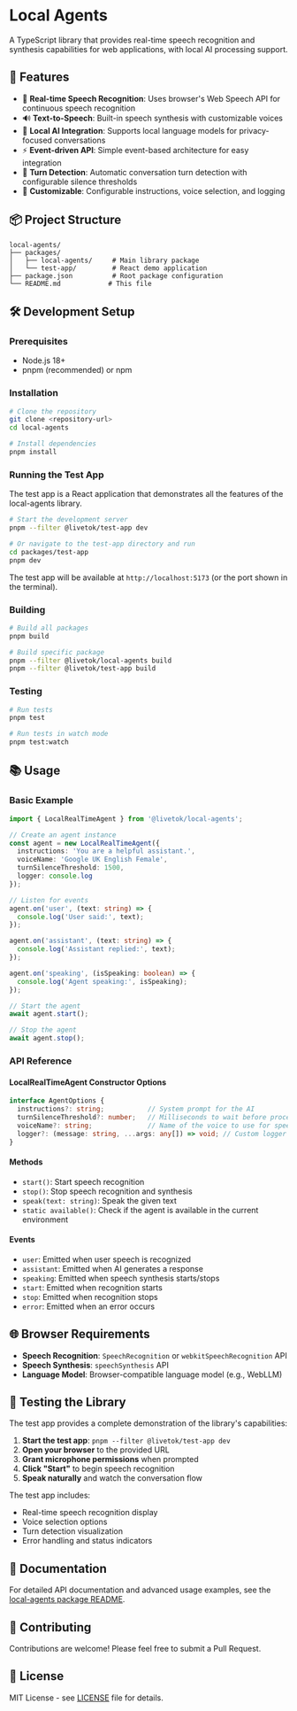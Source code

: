# Local Agents

A TypeScript library that provides real-time speech recognition and synthesis capabilities for web applications, with local AI processing support.

## 🚀 Features

- 🎤 **Real-time Speech Recognition**: Uses browser's Web Speech API for continuous speech recognition
- 🔊 **Text-to-Speech**: Built-in speech synthesis with customizable voices
- 🤖 **Local AI Integration**: Supports local language models for privacy-focused conversations
- ⚡ **Event-driven API**: Simple event-based architecture for easy integration
- 🎯 **Turn Detection**: Automatic conversation turn detection with configurable silence thresholds
- 🎨 **Customizable**: Configurable instructions, voice selection, and logging

## 📦 Project Structure

```
local-agents/
├── packages/
│   ├── local-agents/     # Main library package
│   └── test-app/         # React demo application
├── package.json          # Root package configuration
└── README.md            # This file
```

## 🛠️ Development Setup

### Prerequisites

- Node.js 18+ 
- pnpm (recommended) or npm

### Installation

```bash
# Clone the repository
git clone <repository-url>
cd local-agents

# Install dependencies
pnpm install
```

### Running the Test App

The test app is a React application that demonstrates all the features of the local-agents library.

```bash
# Start the development server
pnpm --filter @livetok/test-app dev

# Or navigate to the test-app directory and run
cd packages/test-app
pnpm dev
```

The test app will be available at `http://localhost:5173` (or the port shown in the terminal).

### Building

```bash
# Build all packages
pnpm build

# Build specific package
pnpm --filter @livetok/local-agents build
pnpm --filter @livetok/test-app build
```

### Testing

```bash
# Run tests
pnpm test

# Run tests in watch mode
pnpm test:watch
```

## 📚 Usage

### Basic Example

```typescript
import { LocalRealTimeAgent } from '@livetok/local-agents';

// Create an agent instance
const agent = new LocalRealTimeAgent({
  instructions: 'You are a helpful assistant.',
  voiceName: 'Google UK English Female',
  turnSilenceThreshold: 1500,
  logger: console.log
});

// Listen for events
agent.on('user', (text: string) => {
  console.log('User said:', text);
});

agent.on('assistant', (text: string) => {
  console.log('Assistant replied:', text);
});

agent.on('speaking', (isSpeaking: boolean) => {
  console.log('Agent speaking:', isSpeaking);
});

// Start the agent
await agent.start();

// Stop the agent
await agent.stop();
```

### API Reference

#### LocalRealTimeAgent Constructor Options

```typescript
interface AgentOptions {
  instructions?: string;           // System prompt for the AI
  turnSilenceThreshold?: number;   // Milliseconds to wait before processing turn
  voiceName?: string;              // Name of the voice to use for speech synthesis
  logger?: (message: string, ...args: any[]) => void; // Custom logger function
}
```

#### Methods

- `start()`: Start speech recognition
- `stop()`: Stop speech recognition and synthesis
- `speak(text: string)`: Speak the given text
- `static available()`: Check if the agent is available in the current environment

#### Events

- `user`: Emitted when user speech is recognized
- `assistant`: Emitted when AI generates a response
- `speaking`: Emitted when speech synthesis starts/stops
- `start`: Emitted when recognition starts
- `stop`: Emitted when recognition stops
- `error`: Emitted when an error occurs

## 🌐 Browser Requirements

- **Speech Recognition**: `SpeechRecognition` or `webkitSpeechRecognition` API
- **Speech Synthesis**: `speechSynthesis` API
- **Language Model**: Browser-compatible language model (e.g., WebLLM)

## 🧪 Testing the Library

The test app provides a complete demonstration of the library's capabilities:

1. **Start the test app**: `pnpm --filter @livetok/test-app dev`
2. **Open your browser** to the provided URL
3. **Grant microphone permissions** when prompted
4. **Click "Start"** to begin speech recognition
5. **Speak naturally** and watch the conversation flow

The test app includes:
- Real-time speech recognition display
- Voice selection options
- Turn detection visualization
- Error handling and status indicators

## 📖 Documentation

For detailed API documentation and advanced usage examples, see the [local-agents package README](./packages/local-agents/README.md).

## 🤝 Contributing

Contributions are welcome! Please feel free to submit a Pull Request.

## 📄 License

MIT License - see [LICENSE](LICENSE) file for details. 